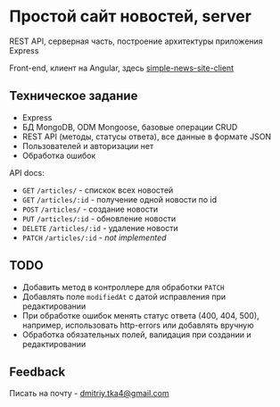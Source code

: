 # Простой сайт новостей, server

REST API, серверная часть, построение архитектуры приложения Express

Front-end, клиент на Angular, здесь [simple-news-site-client](https://github.com/dmitriy-tka4/simple-news-site-client)

## Техническое задание

* Express
* БД MongoDB, ODM Mongoose, базовые операции CRUD
* REST API (методы, статусы ответа), все данные в формате JSON
* Пользователей и авторизации нет
* Обработка ошибок

API docs:

* `GET` `/articles/` - спискок всех новостей
* `GET` `/articles/:id` - получение одной новости по id
* `POST` `/articles/` - создание новости
* `PUT` `/articles/:id` - обновление новости
* `DELETE` `/articles/:id` - удаление новости
* `PATCH` `/articles/:id` - *not implemented*

## TODO

* Добавить метод в контроллере для обработки `PATCH`
* Добавлять поле `modifiedAt` с датой исправления при редактировании
* При обработке ошибок менять статус ответа (400, 404, 500), например, использовать http-errors или добавлять вручную
* Обработка обязательных полей, валидация при создании и редактировании

## Feedback

Писать на почту - dmitriy.tka4@gmail.com
